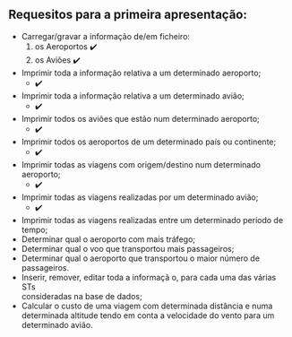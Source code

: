 ## Requesitos para a primeira apresentação:

- Carregar/gravar	a	informação de/em	ficheiro:
    1. os Aeroportos ✔️
    2. os Aviões ✔️
- Imprimir toda	a	informação	relativa	a	um	determinado	aeroporto;
    *  ✔️
- Imprimir	toda	a	informação	relativa	a	um	determinado	avião;
     *  ✔️
- Imprimir	todos	os	aviões	que	estão	num	determinado	aeroporto;
     *  ✔️
- Imprimir	todos	os	aeroportos de	um	determinado	país	ou	continente;
    *  ✔️
- Imprimir	 todas	 as	 viagens	 com	 origem/destino	 num	 determinado	
aeroporto;
    *  ✔️
- Imprimir	todas	as	viagens	realizadas	por	um	determinado	avião;
    *  ✔️
- Imprimir	 todas	 as	 viagens	 realizadas	 entre	 um	 determinado	 período	 de	
tempo;
- Determinar	qual	o	aeroporto	com	mais	tráfego;
- Determinar	qual	o	voo	que	transportou	mais	passageiros;
- Determinar	 qual	 o	 aeroporto	 que	 transportou	 o	 maior	 número	 de	
passageiros.	
- Inserir,	 remover,	 editar	 toda	 a	informaçã o,	 para	 cada	 uma	 das	 várias	 STs	
consideradas	na	base	de	dados;
- Calcular	 o	 custo	 de	 uma	 viagem	 com	 determinada	 distância	 e	 numa	
determinada	 altitude	 tendo	 em	 conta	 a	 velocidade	 do	 vento	 para	 um	
determinado	avião.
